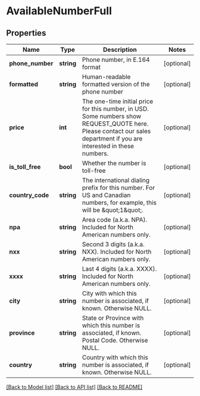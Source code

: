 # AvailableNumberFull

## Properties
Name | Type | Description | Notes
------------ | ------------- | ------------- | -------------
**phone_number** | **string** | Phone number, in E.164 format | [optional] 
**formatted** | **string** | Human-readable formatted version of the phone number | [optional] 
**price** | **int** | The one-time initial price for this number, in USD. Some numbers show REQUEST_QUOTE here. Please contact our sales department if you are interested in these numbers. | [optional] 
**is_toll_free** | **bool** | Whether the number is toll-free | [optional] 
**country_code** | **string** | The international dialing prefix for this number. For US and Canadian numbers, for example, this will be \&quot;1\&quot;. | [optional] 
**npa** | **string** | Area code (a.k.a. NPA). Included for North American numbers only. | [optional] 
**nxx** | **string** | Second 3 digits (a.k.a. NXX). Included for North American numbers only. | [optional] 
**xxxx** | **string** | Last 4 digits (a.k.a. XXXX). Included for North American numbers only. | [optional] 
**city** | **string** | City with which this number is associated, if known. Otherwise NULL. | [optional] 
**province** | **string** | State or Province with which this number is associated, if known. Postal Code. Otherwise NULL. | [optional] 
**country** | **string** | Country with which this number is associated, if known. Otherwise NULL. | [optional] 

[[Back to Model list]](../README.md#documentation-for-models) [[Back to API list]](../README.md#documentation-for-api-endpoints) [[Back to README]](../README.md)


